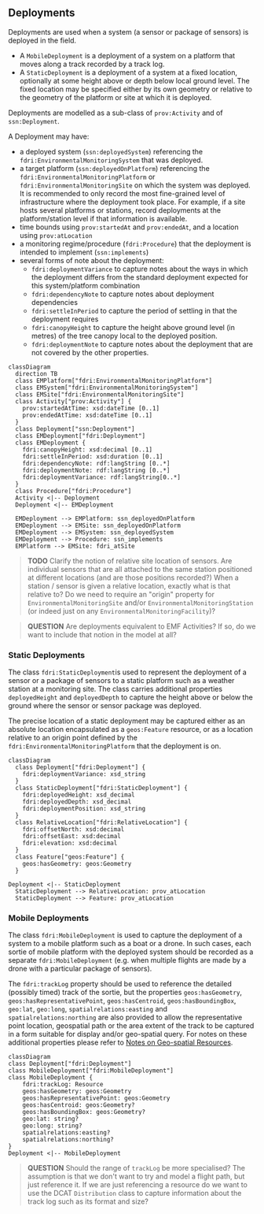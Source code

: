 ## Deployments

Deployments are used when a system (a sensor or package of sensors) is deployed in the field. 
  * A `MobileDeployment` is a deployment of a system on a platform that moves along a track recorded by a track log.
  * A `StaticDeployment` is a deployment of a system at a fixed location, optionally at some height above or depth below local ground level. The fixed location may be specified either by its own geometry or relative to the geometry of the platform or site at which it is deployed.

Deployments are modelled as a sub-class of `prov:Activity` and of `ssn:Deployment`.

A Deployment may have:

* a deployed system (`ssn:deployedSystem`) referencing the `fdri:EnvironmentalMonitoringSystem` that was deployed.
* a target platform (`ssn:deployedOnPlatform`) referencing the `fdri:EnvironmentalMonitoringPlatform` or `fdri:EnvironmentalMonitoringSite` on which the system was deployed. It is recommended to only record the most fine-grained level of infrastructure where the deployment took place. For example, if a site hosts several platforms or stations, record deployments at the platform/station level if that information is available.
* time bounds using `prov:startedAt` and `prov:endedAt`, and a location using `prov:atLocation`
* a monitoring regime/procedure (`fdri:Procedure`) that the deployment is intended to implement (`ssn:implements`)
* several forms of note about the deployment:
  * `fdri:deploymentVariance` to capture notes about the ways in which the deployment differs from the standard deployment expected for this system/platform combination
  * `fdri:dependencyNote` to capture notes about deployment dependencies
  * `fdri:settleInPeriod` to capture the period of settling in that the deployment requires
  * `fdri:canopyHeight` to capture the height above ground level (in metres) of the tree canopy local to the deployed position.
  * `fdri:deploymentNote` to capture notes about the deployment that are not covered by the other properties.

```mermaid
classDiagram
  direction TB
  class EMPlatform["fdri:EnvironmentalMonitoringPlatform"]
  class EMSystem["fdri:EnvironmentalMonitoringSystem"]
  class EMSite["fdri:EnvironmentalMonitoringSite"]
  class Activity["prov:Activity"] {
    prov:startedAtTime: xsd:dateTime [0..1]
    prov:endedAtTime: xsd:dateTime [0..1]
  }
  class Deployment["ssn:Deployment"]
  class EMDeployment["fdri:Deployment"]
  class EMDeployment {
    fdri:canopyHeight: xsd:decimal [0..1]
    fdri:settleInPeriod: xsd:duration [0..1]
    fdri:dependencyNote: rdf:langString [0..*]
    fdri:deploymentNote: rdf:langString [0..*]
    fdri:deploymentVariance: rdf:langString[0..*]
  }
  class Procedure["fdri:Procedure"]
  Activity <|-- Deployment
  Deployment <|-- EMDeployment

  EMDeployment --> EMPlatform: ssn_deployedOnPlatform
  EMDeployment --> EMSite: ssn_deployedOnPlatform
  EMDeployment --> EMSystem: ssn_deployedSystem
  EMDeployment --> Procedure: ssn_implements
  EMPlatform --> EMSite: fdri_atSite
```

> **TODO**
> Clarify the notion of relative site location of sensors.
> Are individual sensors that are all attached to the same station positioned at different locations (and are those positions recorded?)
> When a station / sensor is given a relative location, exactly what is that relative to? Do we need to require an "origin" property for `EnvironmentalMonitoringSite` and/or `EnvironmentalMonitoringStation` (or indeed just on any `EnvironmentalMonitoringFacility`)?

> **QUESTION**
> Are deployments equivalent to EMF Activities? If so, do we want to include that notion in the model at all?

### Static Deployments

The class `fdri:StaticDeployment`is used to represent the deployment of a sensor or a package of sensors to a static platform such as a weather station at a monitoring site. The class carries additional properties `deployedHeight` and `deployedDepth` to capture the height above or below the ground where the sensor or sensor package was deployed.

The precise location of a static deployment may be captured either as an absolute location encapsulated as a `geos:Feature` resource, or as a location relative to an origin point defined by the `fdri:EnvironmentalMonitoringPlatform` that the deployment is on.

```mermaid
classDiagram
  class Deployment["fdri:Deployment"] {
    fdri:deploymentVariance: xsd_string
  }
  class StaticDeployment["fdri:StaticDeployment"] {
    fdri:deployedHeight: xsd_decimal
    fdri:deployedDepth: xsd_decimal
    fdri:deploymentPosition: xsd_string
  }
  class RelativeLocation["fdri:RelativeLocation"] {
    fdri:offsetNorth: xsd:decimal
    fdri:offsetEast: xsd:decimal
    fdri:elevation: xsd:decimal
  }
  class Feature["geos:Feature"] {
    geos:hasGeometry: geos:Geometry
  }

Deployment <|-- StaticDeployment
  StaticDeployment --> RelativeLocation: prov_atLocation
  StaticDeployment --> Feature: prov_atLocation

```

### Mobile Deployments

The class `fdri:MobileDeployment` is used to capture the deployment of a system to a mobile platform such as a boat or a drone. In such cases, each sortie of mobile platform with the deployed system should be recorded as a separate `fdri:MobileDeployment` (e.g. when multiple flights are made by a drone with a particular package of sensors). 

The `fdri:trackLog` property should be used to reference the detailed (possibly timed) track of the sortie, but the properties `geos:hasGeometry`, `geos:hasRepresentativePoint`, `geos:hasCentroid`, `geos:hasBoundingBox`, `geo:lat`, `geo:long`, `spatialrelations:easting` and `spatialrelations:northing` are also provided to allow the representative point location, geospatial path or the area extent of the track to be captured in a form suitable for display and/or geo-spatial query. For notes on these additional properties please refer to [Notes on Geo-spatial Resources](geospatial.md).

```mermaid
classDiagram
class Deployment["fdri:Deployment"]
class MobileDeployment["fdri:MobileDeployment"]
class MobileDeployment {
    fdri:trackLog: Resource
    geos:hasGeometry: geos:Geometry
    geos:hasRepresentativePoint: geos:Geometry
    geos:hasCentroid: geos:Geometry?
    geos:hasBoundingBox: geos:Geometry?
    geo:lat: string?
    geo:long: string?
    spatialrelations:easting?
    spatialrelations:northing?
}
Deployment <|-- MobileDeployment
```

> **QUESTION**
> Should the range of `trackLog` be more specialised? The assumption is that we don't want to try and model a flight path, but just reference it. If we are just referencing a resource do we want to use the DCAT `Distribution` class to capture information about the track log such as its format and size? 

